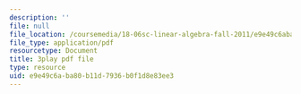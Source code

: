 ```yaml
---
description: ''
file: null
file_location: /coursemedia/18-06sc-linear-algebra-fall-2011/e9e49c6aba80b11d7936b0f1d8e83ee3_h9aDgvW59TU.pdf
file_type: application/pdf
resourcetype: Document
title: 3play pdf file
type: resource
uid: e9e49c6a-ba80-b11d-7936-b0f1d8e83ee3
---
```

